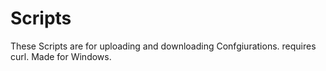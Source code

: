 # Scripts
These Scripts are for uploading and downloading Confgiurations.
requires curl. Made for Windows.

